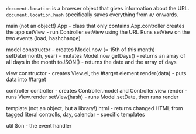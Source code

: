 `document.location` is a browser object that gives information about
the URL.  `document.location.hash` specifically saves everything from
`#/` onwards.

main
  (not an object!)
  App - class that only contains App.controller
  creates the app
  setView - run Controller.setView using the URL
  Runs setView on the two events (load, hashchange)

model
  constructor - creates Model.now (= 15th of this month)
  setDate(month, year) - mutates Model.now
  getDays() - returns an array of all days in the month
  toJSON() - returns the date and the array of days

view
  constructor - creates View.el, the #target element
  render(data) - puts data into #target

controller
  controller    - creates Controller.model and Controller.view
  render        - runs View.render
  setView(hash) - runs Model.setDate, then runs render

template
  (not an object, but a library!)
  html - returns changed HTML from tagged literal
  controlls, day, calendar - specific templates

util
  $on - the event handler
